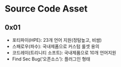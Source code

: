 # Source Code Asset

## 0x01

- 포티파이(HPE): 23개 언어 지원(정탐높고, 비쌈)
- 스패로우(파수): 국내제품으로 커스텀 룰셋 용의
- 코드레이(트리니티 소프트): 국내제품으로 10개 언어지원
- Find Sec Bug(‘오픈소스’): 플러그인 형태